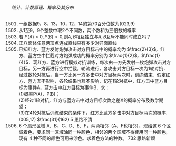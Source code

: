 ###### 统计、计数原理、概率及其分布
1501. 一组数据9，8，13，10，12，14的第70百分位数为(023,9)
1502. 从1至9，9个整数中取2个不同数，两个数和为三倍数的概率
1503. 若 $P(A) > 0,P(B) > 0,$则$A,B$相互独立与$A,B$互斥不能同时成立吗？
1504. 正八面体任意两顶点连成直线只有多少对异面直线
1505. 已知红方、蓝方发射炮弹攻击对方目标击中的概率均为 $\frac{2}{3}$，红方、蓝方空中拦截对方炮弹成功的概率分别为 $\frac{1}{2}$，$\frac{1}{4}$．现红方、蓝方进行模拟对抗训练，每次由一方先发射一枚炮弹攻击对方目标，另一方再进行空中拦截，轮流进行，各攻击对方目标一次为1轮对抗．经过数轮对抗后，当一方比另一方多击中对方目标两次时，训练结束．假定红方、蓝方互不影响，各轮结果也互不影响．记在1轮对抗中，红方击中蓝方目标为事件A，蓝方击中红方目标为事件B．求： <br> (1)概率P(A)，P(B)； <br> (2)经过1轮对抗，红方与蓝方击中对方目标次数之差X的概率分布及数学期望； <br> (3)在4轮对抗后训练结束的条件下，红方比蓝方多击中对方目标两次的概率．(005,17)	$\frac{31}{162} 5 思路不清
1506. 6 个扇形区域 A、B、C、D、E、F，两两相邻（A、F也相邻），现给这 6 个区域着色，要求同一区域涂同一种颜色，相邻的两个区域不得使用同一种颜色，现有 4 种不同的颜色可用来涂色。求着色方法的种数。	732	思路新颖